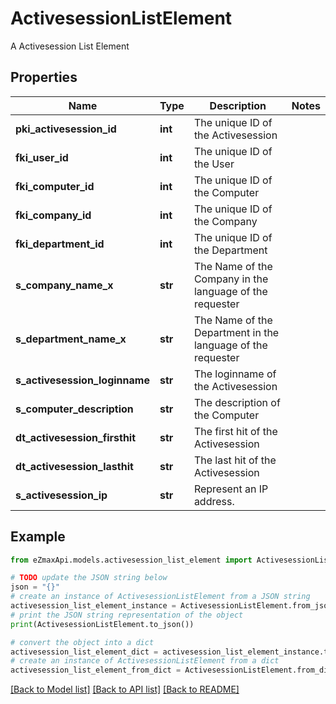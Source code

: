 # ActivesessionListElement

A Activesession List Element

## Properties

Name | Type | Description | Notes
------------ | ------------- | ------------- | -------------
**pki_activesession_id** | **int** | The unique ID of the Activesession | 
**fki_user_id** | **int** | The unique ID of the User | 
**fki_computer_id** | **int** | The unique ID of the Computer | 
**fki_company_id** | **int** | The unique ID of the Company | 
**fki_department_id** | **int** | The unique ID of the Department | 
**s_company_name_x** | **str** | The Name of the Company in the language of the requester | 
**s_department_name_x** | **str** | The Name of the Department in the language of the requester | 
**s_activesession_loginname** | **str** | The loginname of the Activesession | 
**s_computer_description** | **str** | The description of the Computer | 
**dt_activesession_firsthit** | **str** | The first hit of the Activesession | 
**dt_activesession_lasthit** | **str** | The last hit of the Activesession | 
**s_activesession_ip** | **str** | Represent an IP address. | 

## Example

```python
from eZmaxApi.models.activesession_list_element import ActivesessionListElement

# TODO update the JSON string below
json = "{}"
# create an instance of ActivesessionListElement from a JSON string
activesession_list_element_instance = ActivesessionListElement.from_json(json)
# print the JSON string representation of the object
print(ActivesessionListElement.to_json())

# convert the object into a dict
activesession_list_element_dict = activesession_list_element_instance.to_dict()
# create an instance of ActivesessionListElement from a dict
activesession_list_element_from_dict = ActivesessionListElement.from_dict(activesession_list_element_dict)
```
[[Back to Model list]](../README.md#documentation-for-models) [[Back to API list]](../README.md#documentation-for-api-endpoints) [[Back to README]](../README.md)


